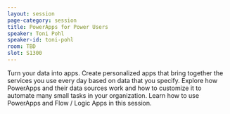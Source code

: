 ```yaml
---
layout: session
page-category: session
title: PowerApps for Power Users
speaker: Toni Pohl
speaker-id: toni-pohl
room: TBD
slot: S1300
---
```


Turn your data into apps. Create personalized apps that bring together the services you use every day based on data that you specify. Explore how PowerApps and their data sources work and how to customize it to automate many small tasks in your organization. Learn how to use PowerApps and Flow / Logic Apps in this session.